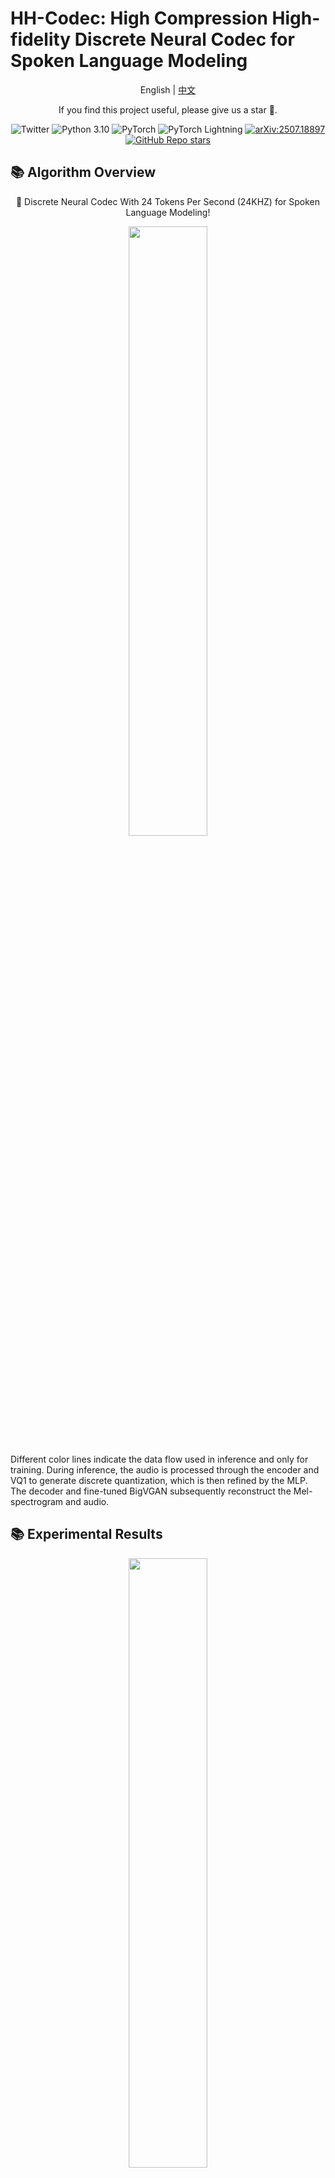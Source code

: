 
# HH-Codec: High Compression High-fidelity Discrete Neural Codec for Spoken Language Modeling

<p align="center">
  English | <a href="README_zh.md">中文</a>
</p>

<p align="center">
  If you find this project useful, please give us a star 🌟.
</p>
<p align="center">
  <img src="https://img.shields.io/twitter/url?style=social&url=https%3A%2F%2Ftwitter.com%2Fopendilab" alt="Twitter">
  <img src="https://img.shields.io/badge/python-3.10-blue?logo=python&logoColor=white" alt="Python 3.10">
  <img src="https://img.shields.io/badge/pytorch-2.5.0-blue" alt="PyTorch">
  <img src="https://img.shields.io/badge/lightning-2.2.1-purple?logo=lightning&logoColor=white" alt="PyTorch Lightning">
    <a href="https://arxiv.org/abs/2507.18897">
    <img src="https://img.shields.io/badge/arXiv-2507.18897-b31b1b.svg?logo=arxiv&logoColor=white" alt="arXiv:2507.18897"></a>
    <a href="https://github.com/opendilab/HH-Codec/"><img src="https://img.shields.io/github/stars/opendilab/HH-Codec?style=social" alt="GitHub Repo stars"></a>
</p>

## 📚 Algorithm Overview
<p align="center">
  🎉 Discrete Neural Codec With 24 Tokens Per Second (24KHZ) for Spoken Language Modeling!
</p>
<p align="center">
  <img src="https://github.com/opendilab/HH-Codec/blob/main/main.png" width="50%">
</p>

Different color lines indicate the data flow used in inference and only for training. During inference, the audio is processed through the encoder and VQ1 to generate discrete quantization, which is then refined by the MLP. The decoder and fine-tuned BigVGAN subsequently reconstruct the Mel-spectrogram and audio.

## 📚 Experimental Results
<p align="center">
  <img src="https://github.com/opendilab/HH-Codec/blob/main/exp.png" width="50%">
</p>

$N_q$ denotes the number of quantizers. The origin human voice's UTMOS of three dataset (LibriTTS test-other / LibriTTS test-clean / Seed-TTS-eval) is $3.48$ / $4.05$ / $3.57$.}
## ⚙️ Installation
To install HHCodec, follow these steps:
```python
conda create -n hhcodec python=3.10 # it must >3.10 because use bigvgan
conda activate hhcodec
git clone https://github.com/opendilab/HH-Codec.git
cd HH-Codec 
pip install -e .

# Install Dependencies for UTMOS Evaluation
pip install fairseq

# If you encounter conflicts, try:
pip install pip==24.0
```
## 🚀 Train

### Step 1: Prepare the Training Dataset
Ensure your dataset is preprocessed by following the instructions in [`dataset`](dataset),
After running the script, a file will be generated at REP_PATH :
```json
  dataset/Hubert/libritts_train_clean_100.txt
```
Each line maps the original audio file path to its corresponding HuBERT embedding location.

The following datasets need to be processed in this manner to achieve the metrics stated in the paper:
- [LibriSpeech](http://www.openslr.org/12)  
- [VCTK](https://datashare.ed.ac.uk/handle/10283/2651)  
- [LJSpeech](https://keithito.com/LJ-Speech-Dataset/)  
- [Emilia-Dataset](https://huggingface.co/datasets/amphion/Emilia-Dataset)

### Step 2: Modify Configuration Files
Before starting training, update the configuration settings
```python
# Open and modify the following file "config/train_with_8gpu.yaml"
# Adjust parameters such as:
# - log settings
# - train_path "dataset/Hubert/libritts_train_clean_100.txt"
# - save_dir
# - device (e.g., CPU/GPU)
```

### Step 3: Start Training
Once the dataset is prepared and the configuration is set, launch the training process:
```python
cd HH-Codec
python train.py fit --config config/train_with_8gpu.yaml
```

## 🧩 How to use HH-codec 
You can simply use the training set from step 1, the configuration from step 2, and the training script from step 3 to reproduce the results of the model described in the paper with a single run. Since we are still refining the algorithm, an updated set of optimal model weights will be released after the final version of the paper is accepted by the journal.
```python
wav, sr = torchaudio.load(audio_path).to(device))
wav = convert_audio(wav, sr, 24000, 1).unsqueeze(0).unsqueeze(0)  
# Generating discrete codecs
_, _, _, _, quant, _, index = model.encode(audio)
# Get quant from index only
quant = model.quantize.indices_to_codes(index)
# Reconstruct audio
reconstructed_mel, reconstructed_audios = model.decode(quant)
```

## 🌏 Citation
```latex
@article{xue2025hh,
  title={HH-Codec: High Compression High-fidelity Discrete Neural Codec for Spoken Language Modeling},
  author={Xue, Rongkun and Niu, Yazhe and Hu, Shuai and Yin, Zixin and Yao, Yongqiang and Yang, Jing},
  journal={arXiv preprint arXiv:2507.18897},
  year={2025}
}
```


## 💓 Acknowledgement
This project has been developed partially based on the following pioneering works on GitHub repositories.
We express our profound gratitude for these foundational resources:
- [seed-tts-eval](https://github.com/BytedanceSpeech/seed-tts-eval)
- [vocos](https://github.com/gemelo-ai/vocos)
- [vector-quantize-pytorch](https://github.com/lucidrains/vector-quantize-pytorch)
- [SpeechTokenizer](https://github.com/ZhangXInFD/SpeechTokenizer)
- [SimVQ](https://github.com/youngsheen/SimVQ)
- [WavTokenizer](https://github.com/jishengpeng/WavTokenizer)
- [moshi](https://github.com/kyutai-labs/moshi)


## 🏷️ License
All code within this repository is under [Apache License 2.0](https://www.apache.org/licenses/LICENSE-2.0).

